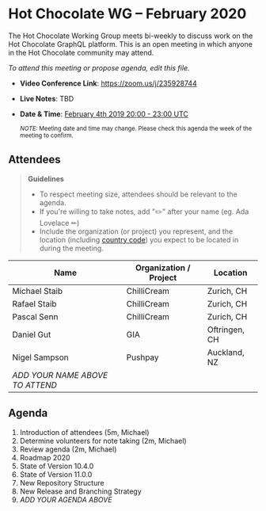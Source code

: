 # Hot Chocolate WG – February 2020

The Hot Chocolate Working Group meets bi-weekly to discuss work on the Hot Chocolate GraphQL platform. This is an open meeting in which anyone in the Hot Chocolate community may attend.

*To attend this meeting or propose agenda, edit this file.*

- **Video Conference Link**: https://zoom.us/j/235928744
- **Live Notes**: TBD
- **Date & Time**: [February 4th 2019 20:00 - 23:00 UTC](https://www.timeanddate.com/worldclock/meetingdetails.html?year=2020&month=2&day=4&hour=20&min=0&sec=0&p1=268&p2=22&p3=224)

  <small>*NOTE:* Meeting date and time may change. Please check this agenda the week of the meeting to confirm.</small>

## Attendees

> **Guidelines**
> - To respect meeting size, attendees should be relevant to the agenda.
> - If you're willing to take notes, add "✏️" after your name (eg. Ada Lovelace ✏)
> - Include the organization (or project) you represent, and the location (including [country code](https://en.wikipedia.org/wiki/List_of_ISO_3166_country_codes#Current_ISO_3166_country_codes)) you expect to be located in during the meeting.

| Name                     | Organization / Project   | Location
| ------------------------ | ------------------------ | ------------------------
| Michael Staib            | ChilliCream              | Zurich, CH
| Rafael Staib             | ChilliCream              | Zurich, CH
| Pascal Senn              | ChilliCream              | Zurich, CH
| Daniel Gut               | GIA                      | Oftringen, CH
| Nigel Sampson            | Pushpay                  | Auckland, NZ
| *ADD YOUR NAME ABOVE TO ATTEND*

## Agenda

1. Introduction of attendees (5m, Michael)
1. Determine volunteers for note taking (2m, Michael)
1. Review agenda (2m, Michael)
1. Roadmap 2020
1. State of Version 10.4.0
1. State of Version 11.0.0
1. New Repository Structure
1. New Release and Branching Strategy
1. *ADD YOUR AGENDA ABOVE*
